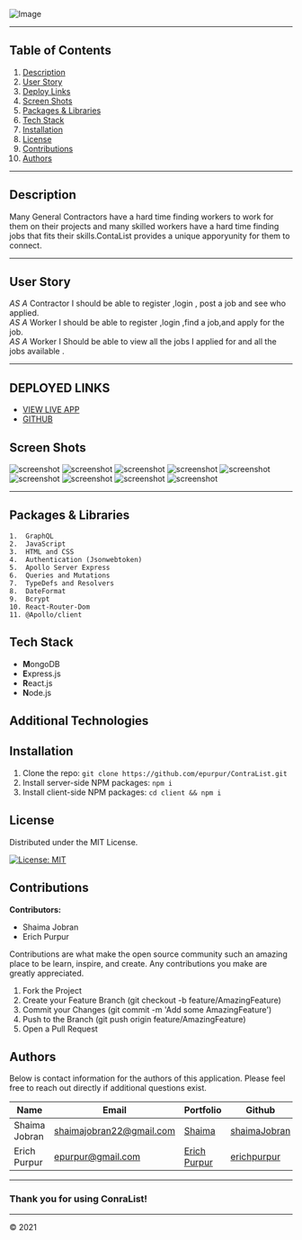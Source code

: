 ![Image](client/public/logo1.jpg)

---

## **Table of Contents**

1. [Description](#Description)
1. [User Story](#User-Story)
1. [Deploy Links](#Deploy-Links)
1. [Screen Shots](#Screen-Shots)
1. [Packages & Libraries](#Packages-&-Libraries)
1. [Tech Stack](#Tech-Stack)
1. [Installation](#Installation)
1. [License](#License)
1. [Contributions](#Contributions)
1. [Authors](#Authors)

---

## **Description**

Many General Contractors have a hard time finding workers to work for them on their projects and many skilled workers have a hard time finding jobs that fits their skills.ContaList provides a unique apporyunity for them to connect.

---
## **User Story**

_AS A_ Contractor I should be able to register ,login , post a job and see who applied.<br />
_AS A_ Worker I should be able to register ,login ,find a job,and apply for the job. <br />
_AS A_ Worker I Should be able to view all the jobs I applied for and all  the jobs available .<br />

---
## DEPLOYED LINKS
* [VIEW LIVE APP]()
* [GITHUB](https://github.com/epurpur/ContraList)


## **Screen Shots**

![screenshot](client/public/1.jpg)
![screenshot](client/public/2.jpg)
![screenshot](client/public/3.jpg)
![screenshot](client/public/4.jpg)
![screenshot](client/public/6.jpg)
![screenshot](client/public/5.jpg)
![screenshot](client/public/7.jpg)
![screenshot](client/public/8.jpg)
![screenshot](client/public/9.jpg)

---

## Packages & Libraries
```
1.  GraphQL
2.  JavaScript
3.  HTML and CSS
4.  Authentication (Jsonwebtoken)
5.  Apollo Server Express
6.  Queries and Mutations
7.  TypeDefs and Resolvers
8.  DateFormat
9.  Bcrypt
10. React-Router-Dom
11. @Apollo/client
```
## **Tech Stack**

- **M**ongoDB
- **E**xpress.js
- **R**eact.js
- **N**ode.js


## Additional Technologies


## **Installation**

1. Clone the repo: `git clone https://github.com/epurpur/ContraList.git `
2. Install server-side NPM packages: `npm i`
3. Install client-side NPM packages: `cd client && npm i`

## **License**

Distributed under the MIT License.

[![License: MIT](https://img.shields.io/badge/License-MIT-yellow.svg)](https://opensource.org/licenses/MIT)

## **Contributions**

**Contributors:**

- Shaima Jobran
- Erich Purpur


Contributions are what make the open source community such an amazing place to be learn, inspire, and create. Any contributions you make are greatly appreciated.

1. Fork the Project
2. Create your Feature Branch (git checkout -b feature/AmazingFeature)
3. Commit your Changes (git commit -m 'Add some AmazingFeature')
4. Push to the Branch (git push origin feature/AmazingFeature)
5. Open a Pull Request

## **Authors**

Below is contact information for the authors of this application. Please feel free to reach out directly if additional questions exist.

| Name           | Email                    | Portfolio                                                                  | Github                                        |
| -------------- | ------------------------ | -------------------------------------------------------------------------- | --------------------------------------------|
| Shaima Jobran  | shaimajobran22@gmail.com |[Shaima](https://shaimajobran.github.io/shaima-portfolio/)                                |  [shaimaJobran](https://github.com/shaimajobran)       |
| Erich Purpur     | epurpur@gmail.com     | [Erich Purpur](https://ep-react-portfolio.herokuapp.com/)                              | [erichpurpur](https://github.com/epurpur)   |

---

### Thank you for using ConraList!
---
© 2021 
